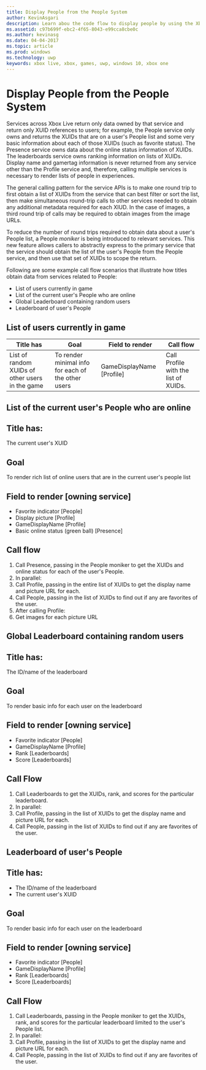 ```yaml
---
title: Display People from the People System
author: KevinAsgari
description: Learn abou the code flow to display people by using the Xbox Live people system.
ms.assetid: c97b699f-ebc2-4f65-8043-e99cca8cbe0c
ms.author: kevinasg
ms.date: 04-04-2017
ms.topic: article
ms.prod: windows
ms.technology: uwp
keywords: xbox live, xbox, games, uwp, windows 10, xbox one
---
```


# Display People from the People System

Services across Xbox Live return only data owned by that service and return only XUID references to users; for example, the People service only owns and returns the XUIDs that are on a user's People list and some very basic information about each of those XUIDs (such as favorite status). The Presence service owns data about the online status information of XUIDs. The leaderboards service owns ranking information on lists of XUIDs. Display name and gamertag information is never returned from any service other than the Profile service and, therefore, calling multiple services is necessary to render lists of people in experiences.

The general calling pattern for the service APIs is to make one round trip to first obtain a list of XUIDs from the service that can best filter or sort the list, then make simultaneous round-trip calls to other services needed to obtain any additional metadata required for each XIUD. In the case of images, a third round trip of calls may be required to obtain images from the image URLs.

To reduce the number of round trips required to obtain data about a user's People list, a People *moniker* is being introduced to relevant services. This new feature allows callers to abstractly express to the primary service that the service should obtain the list of the user's People from the People service, and then use that set of XUIDs to scope the return.

Following are some example call flow scenarios that illustrate how titles obtain data from services related to People:

-   List of users currently in game
-   List of the current user's People who are online
-   Global Leaderboard containing random users
-   Leaderboard of user's People


## List of users currently in game

| Title has  | Goal  | Field to render  | Call flow
|-------------------------------------------------|----------------------------------------------------|--------------------|--------------------------------------|
| List of random XUIDs of other users in the game | To render minimal info for each of the other users | GameDisplayName  \[Profile\] | Call Profile with the list of XUIDs. |


## List of the current user's People who are online

## Title has:
The current user's XUID

## Goal
To render rich list of online users that are in the current user's people list

## Field to render \[owning service\]
* Favorite indicator [People]
* Display picture [Profile]
* GameDisplayName [Profile]
* Basic online status (green ball) [Presence]

## Call flow
1. Call Presence, passing in the People moniker to get the XUIDs and online status for each of the user's People.
1. In parallel:
 1. Call Profile, passing in the entire list of XUIDs to get the display name and picture URL for each.
 1. Call People, passing in the list of XUIDs to find out if any are favorites of the user.
1. After calling Profile:
 1. Get images for each picture URL

## Global Leaderboard containing random users

## Title has:
The ID/name of the leaderboard

## Goal
To render basic info for each user on the leaderboard

## Field to render [owning service]
* Favorite indicator [People]
* GameDisplayName [Profile]
* Rank [Leaderboards]
* Score [Leaderboards]

## Call Flow
1. Call Leaderboards to get the XUIDs, rank, and scores for the particular leaderboard.
1. In parallel:
 1. Call Profile, passing in the list of XUIDs to get the display name and picture URL for each.
 1. Call People, passing in the list of XUIDs to find out if any are favorites of the user.

## Leaderboard of user's People

## Title has:
* The ID/name of the leaderboard
* The current user's XUID

## Goal
To render basic info for each user on the leaderboard

## Field to render [owning service]
* Favorite indicator [People]
* GameDisplayName [Profile]
* Rank [Leaderboards]
* Score [Leaderboards]

## Call Flow
1. Call Leaderboards, passing in the People moniker to get the XUIDs, rank, and scores for the particular leaderboard limited to the user's People list.
1. In parallel:
 1. Call Profile, passing in the list of XUIDs to get the display name and picture URL for each.
 1. Call People, passing in the list of XUIDs to find out if any are favorites of the user.
